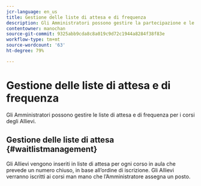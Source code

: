 ```yaml
---
jcr-language: en_us
title: Gestione delle liste di attesa e di frequenza
description: Gli Amministratori possono gestire la partecipazione e le liste di attesa dei corsi per gli Allievi di Learning Manager di Adobe.
contentowner: manochan
source-git-commit: 9325abb9cda8c8a019c9d72c1944a8284f38f83e
workflow-type: tm+mt
source-wordcount: '63'
ht-degree: 79%

---
```




# Gestione delle liste di attesa e di frequenza

Gli Amministratori possono gestire le liste di attesa e di frequenza per i corsi degli Allievi.

## Gestione delle liste di attesa {#waitlistmanagement}

Gli Allievi vengono inseriti in liste di attesa per ogni corso in aula che prevede un numero chiuso, in base all’ordine di iscrizione. Gli Allievi verranno iscritti ai corsi man mano che l’Amministratore assegna un posto.

